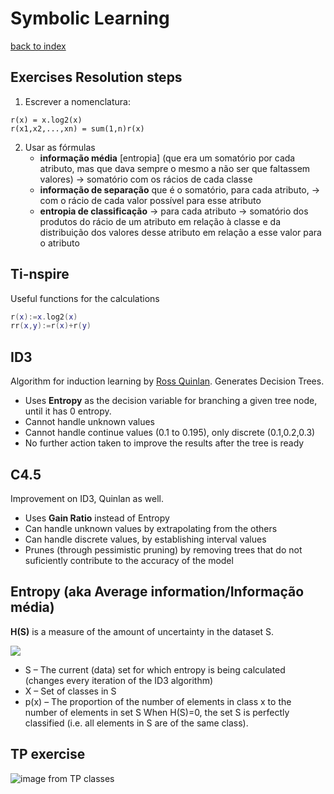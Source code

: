 # Symbolic Learning

[back to index](../README.md)

## Exercises Resolution steps
1. Escrever a nomenclatura:
```
r(x) = x.log2(x)
r(x1,x2,...,xn) = sum(1,n)r(x)
```
2. Usar as fórmulas
    * **informação média** [entropia] (que era um somatório por cada atributo, mas que dava sempre o mesmo a não ser que faltassem valores) -> somatório com os rácios de cada classe
    * **informação de separação** que é o somatório, para cada atributo, -> com o rácio de cada valor possível para esse atributo
    * **entropia de classificação** -> para cada atributo -> somatório dos produtos do rácio de um atributo em relação à classe e da distribuição dos valores desse atributo em relação a esse valor para o atributo

## Ti-nspire
Useful functions for the calculations
```lua
r(x):=x.log2(x)
rr(x,y):=r(x)+r(y)
```

## ID3 
Algorithm for induction learning by [Ross Quinlan](http://www.rulequest.com/Personal/). Generates Decision Trees.
 * Uses **Entropy** as the decision variable for branching a given tree node, until it has 0 entropy.
 * Cannot handle unknown values
 * Cannot handle continue values (0.1 to 0.195), only discrete (0.1,0.2,0.3)
 * No further action taken to improve the results after the tree is ready

## C4.5
Improvement on ID3, Quinlan as well.
 * Uses **Gain Ratio** instead of Entropy
 * Can handle unknown values by extrapolating from the others
 * Can handle discrete values, by establishing interval values
 * Prunes (through pessimistic pruning) by removing trees that do not suficiently contribute to the accuracy of the model
 
 ## Entropy (aka Average information/Informação média)
 **H(S)** is a measure of the amount of uncertainty in the dataset S.
 
 ![](https://i.imgur.com/w8N4aiw.png)
 
 * S – The current (data) set for which entropy is being calculated (changes every iteration of the ID3 algorithm)
 * X – Set of classes in S
 * p(x) – The proportion of the number of elements in class x to the number of elements in set S
When H(S)=0, the set S is perfectly classified (i.e. all elements in S are of the same class).
 
 ## TP exercise
 
 ![image from TP classes](https://i.imgur.com/ZDgLbMC.png)
